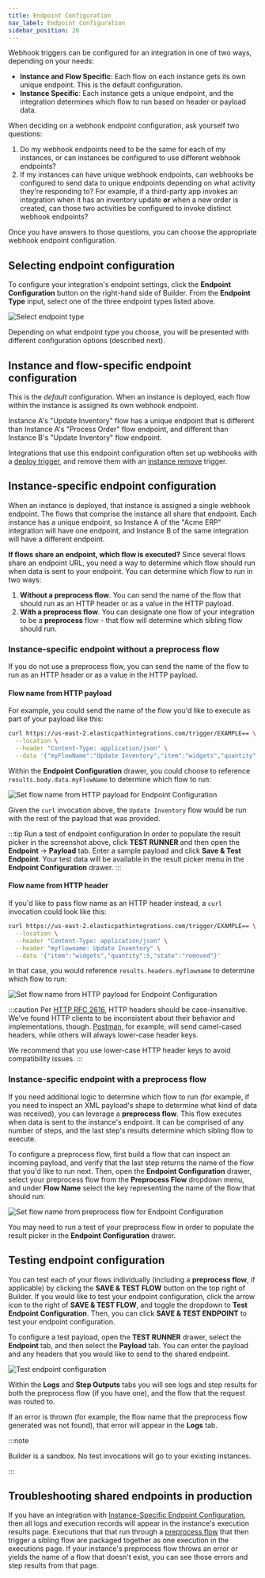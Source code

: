 ```yaml
---
title: Endpoint Configuration
nav_label: Endpoint Configuration
sidebar_position: 20
---
```


Webhook triggers can be configured for an integration in one of two ways, depending on your needs:

- **Instance and Flow Specific**: Each flow on each instance gets its own unique endpoint. This is the default configuration.
- **Instance Specific**: Each instance gets a unique endpoint, and the integration determines which flow to run based on header or payload data.

When deciding on a webhook endpoint configuration, ask yourself two questions:

1. Do my webhook endpoints need to be the same for each of my instances, or can instances be configured to use different webhook endpoints?
1. If my instances can have unique webhook endpoints, can webhooks be configured to send data to unique endpoints depending on what activity they're responding to?
   For example, if a third-party app invokes an integration when it has an inventory update **or** when a new order is created, can those two activities be configured to invoke distinct webhook endpoints?

Once you have answers to those questions, you can choose the appropriate webhook endpoint configuration.

## Selecting endpoint configuration

To configure your integration's endpoint settings, click the **Endpoint Configuration** button on the right-hand side of Builder.
From the **Endpoint Type** input, select one of the three endpoint types listed above.

![Select endpoint type](/assets/select-endpoint-type.png)

Depending on what endpoint type you choose, you will be presented with different configuration options (described next).

## Instance and flow-specific endpoint configuration

This is the *default* configuration.
When an instance is deployed, each flow within the instance is assigned its own webhook endpoint.

Instance A's "Update Inventory" flow has a unique endpoint that is different than Instance A's "Process Order" flow endpoint, and different than Instance B's "Update Inventory" flow endpoint.

Integrations that use this endpoint configuration often set up webhooks with a [deploy trigger](/composer/builder/integrations/integrations-triggers/how-to-use-integration-triggers#instance-deploy-trigger), and remove them with an [instance remove](/composer/builder/integrations/integrations-triggers/how-to-use-integration-triggers#instance-remove-trigger) trigger.

## Instance-specific endpoint configuration

When an instance is deployed, that instance is assigned a single webhook endpoint.
The flows that comprise the instance all share that endpoint.
Each instance has a unique endpoint, so Instance A of the "Acme ERP" integration will have one endpoint, and Instance B of the same integration will have a different endpoint.

**If flows share an endpoint, which flow is executed?**
Since several flows share an endpoint URL, you need a way to determine which flow should run when data is sent to your endpoint.
You can determine which flow to run in two ways:

1. **Without a preprocess flow**. You can send the name of the flow that should run as an HTTP header or as a value in the HTTP payload.
1. **With a preprocess flow**. You can designate one flow of your integration to be a **preprocess** flow - that flow will determine which sibling flow should run.

### Instance-specific endpoint without a preprocess flow

If you do not use a preprocess flow, you can send the name of the flow to run as an HTTP header or as a value in the HTTP payload.

#### Flow name from HTTP payload

For example, you could send the name of the flow you'd like to execute as part of your payload like this:

```bash {2} title="Determine flow name from HTTP payload"
curl https://us-east-2.elasticpathintegrations.com/trigger/EXAMPLE== \
  --location \
  --header "Content-Type: application/json" \
  --data '{"myFlowName":"Update Inventory","item":"widgets","quantity":5,"state":"removed"}'
```

Within the **Endpoint Configuration** drawer, you could choose to reference `results.body.data.myFlowName` to determine which flow to run:

![Set flow name from HTTP payload for Endpoint Configuration](/assets/flow-name-from-payload.png)

Given the `curl` invocation above, the `Update Inventory` flow would be run with the rest of the payload that was provided.

:::tip
Run a test of endpoint configuration
In order to populate the result picker in the screenshot above, click **TEST RUNNER** and then open the **Endpoint** -> **Payload** tab.
Enter a sample payload and click **Save & Test Endpoint**.
Your test data will be available in the result picker menu in the **Endpoint Configuration** drawer.
:::

#### Flow name from HTTP header

If you'd like to pass flow name as an HTTP header instead, a `curl` invocation could look like this:

```bash {4} title="Determine flow name from an HTTP header"
curl https://us-east-2.elasticpathintegrations.com/trigger/EXAMPLE== \
  --location \
  --header "Content-Type: application/json" \
  --header "myflowname: Update Inventory" \
  --data '{"item":"widgets","quantity":5,"state":"removed"}'
```

In that case, you would reference `results.headers.myflowname` to determine which flow to run:

![Set flow name from HTTP payload for Endpoint Configuration](/assets/flow-name-from-payload.png)

:::caution 
Per [HTTP RFC 2616](https://datatracker.ietf.org/doc/html/rfc2616#section-4.2), HTTP headers should be case-insensitive.
We've found HTTP clients to be inconsistent about their behavior and implementations, though.
[Postman](https://www.postman.com/), for example, will send camel-cased headers, while others will always lower-case header keys.

We recommend that you use lower-case HTTP header keys to avoid compatibility issues.
:::

### Instance-specific endpoint with a preprocess flow

If you need additional logic to determine which flow to run (for example, if you need to inspect an XML payload's shape to determine what kind of data was received), you can leverage a **preprocess flow**.
This flow executes when data is sent to the instance's endpoint.
It can be comprised of any number of steps, and the last step's results determine which sibling flow to execute.

To configure a preprocess flow, first build a flow that can inspect an incoming payload, and verify that the last step returns the name of the flow that you'd like to run next.
Then, open the **Endpoint Configuration** drawer, select your preprocess flow from the **Preprocess Flow** dropdown menu, and under **Flow Name** select the key representing the name of the flow that should run:

![Set flow name from preprocess flow for Endpoint Configuration](/assets/flow-name-from-preprocess-flow.png)

You may need to run a test of your preprocess flow in order to populate the result picker in the **Endpoint Configuration** drawer.

## Testing endpoint configuration

You can test each of your flows individually (including a **preprocess flow**, if applicable) by clicking the **SAVE & TEST FLOW** button on the top right of Builder.
If you would like to test your endpoint configuration, click the arrow icon to the right of **SAVE & TEST FLOW**, and toggle the dropdown to **Test Endpoint Configuration**.
Then, you can click **SAVE & TEST ENDPOINT** to test your endpoint configuration.

To configure a test payload, open the **TEST RUNNER** drawer, select the **Endpoint** tab, and then select the **Payload** tab.
You can enter the payload and any headers that you would like to send to the shared endpoint.

![Test endpoint configuration](/assets/test-endpoint-config-payload.png)

Within the **Logs** and **Step Outputs** tabs you will see logs and step results for both the preprocess flow (if you have one), and the flow that the request was routed to.

If an error is thrown (for example, the flow name that the preprocess flow generated was not found), that error will appear in the **Logs** tab.

:::note

Builder is a sandbox. No test invocations will go to your existing instances.

:::

## Troubleshooting shared endpoints in production

If you have an integration with [Instance-Specific Endpoint Configuration](#instance-specific-endpoint-configuration), then all logs and execution records will appear in the instance's execution results page.
Executions that that run through a [preprocess flow](#instance-specific-endpoint-with-a-preprocess-flow) that then trigger a sibling flow are packaged together as one execution in the executions page.
If your instance's preprocess flow throws an error or yields the name of a flow that doesn't exist, you can see those errors and step results from that page.
